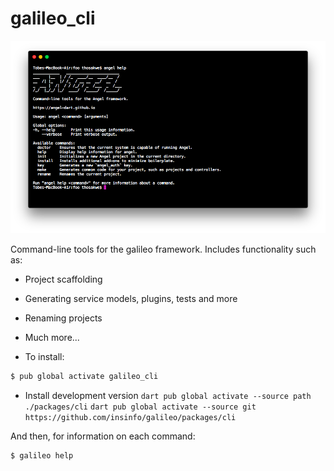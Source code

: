 # galileo_cli

![Screenshot of Terminal](screenshots/screenshot.png)

Command-line tools for the galileo framework.
Includes functionality such as:
* Project scaffolding
* Generating service models, plugins, tests and more
* Renaming projects
* Much more...

* To install:

```bash
$ pub global activate galileo_cli
```

* Install development version
`dart pub global activate --source path ./packages/cli`
`dart pub global activate --source git https://github.com/insinfo/galileo/packages/cli`

And then, for information on each command:

```bash
$ galileo help
```
